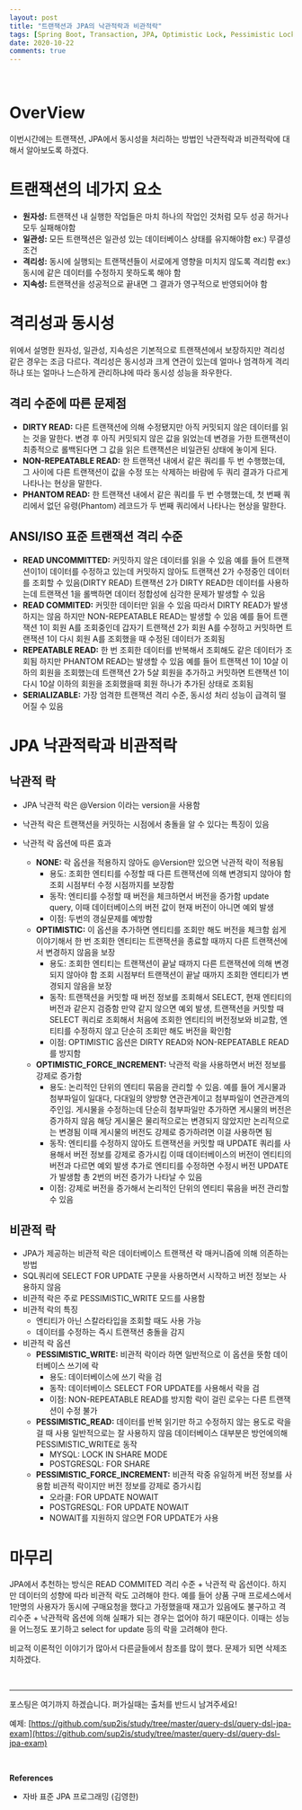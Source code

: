 ```yaml
---
layout: post
title: "트랜잭션과 JPA의 낙관적락과 비관적락"
tags: [Spring Boot, Transaction, JPA, Optimistic Lock, Pessimistic Lock]
date: 2020-10-22
comments: true
---
```




<br>

# OverView

이번시간에는 트랜잭션, JPA에서 동시성을 처리하는 방법인 낙관적락과 비관적락에 대해서 알아보도록 하겠다.

# 트랜잭션의 네가지 요소

- **원자성:** 트랜잭션 내 실행한 작업들은 마치 하나의 작업인 것처럼 모두 성공 하거나 모두 실패해야함
- **일관성:** 모든 트랜잭션은 일관성 있는 데이터베이스 상태를 유지해야함 ex:) 무결성 조건
- **격리성:** 동시에 실행되는 트랜잭션들이 서로에게 영향을 미치지 않도록 격리함 ex:) 동시에 같은 데이터를 수정하지 못하도록 해야 함
- **지속성:** 트랜잭션을 성공적으로 끝내면 그 결과가 영구적으로 반영되어야 함

# 격리성과 동시성

위에서 설명한 원자성, 일관성, 지속성은 기본적으로 트랜잭션에서 보장하지만 격리성 같은 경우는 조금 다르다. 격리성은 동시성과 크게 연관이 있는데 얼마나 엄격하게 격리하냐 또는 얼마나 느슨하게 관리하냐에 따라 동시성 성능을 좌우한다.



## 격리 수준에 따른 문제점

- **DIRTY READ:** 다른 트랜잭션에 의해 수정됐지만 아직 커밋되지 않은 데이터를 읽는 것을 말한다. 변경 후 아직 커밋되지 않은 값을 읽었는데 변경을 가한 트랜잭션이 최종적으로 롤백된다면 그 값을 읽은 트랜잭션은 비일관된 상태에 놓이게 된다.
- **NON-REPEATABLE READ:** 한 트랜잭션 내에서 같은 쿼리를 두 번 수행했는데, 그 사이에 다른 트랜잭션이 값을 수정 또는 삭제하는 바람에 두 쿼리 결과가 다르게 나타나는 현상을 말한다.
- **PHANTOM READ:** 한 트랜잭션 내에서 같은 쿼리를 두 번 수행했는데, 첫 번째 쿼리에서 없던 유령(Phantom) 레코드가 두 번째 쿼리에서 나타나는 현상을 말한다.



## ANSI/ISO 표준 트랜잭션 격리 수준

- **READ UNCOMMITTED:** 커밋하지 않은 데이터를 읽을 수 있음 예를 들어 트랜잭션이1이 데이터를 수정하고 있는데 커밋하지 않아도 트랜잭션 2가 수정중인 데이터를 조회할 수 있음(DIRTY READ) 트랜잭션 2가 DIRTY READ한 데이터를 사용하는데 트랜잭션 1을 롤백하면 데이터 정합성에 심각한 문제가 발생할 수 있음
- **READ COMMITED:** 커밋한 데이터만 읽을 수 있음 따라서 DIRTY READ가 발생하지는 않음 하지만 NON-REPEATABLE READ는 발생할 수 있음 예를 들어 트랜잭션 1이 회원 A를 조회중인데 갑자기 트랜잭션 2가 회원 A를 수정하고 커밋하면 트랜잭션 1이 다시 회원 A를 조회했을 때 수정된 데이터가 조회됨
- **REPEATABLE READ:** 한 번 조회한 데이터를 반복해서 조회해도 같은 데이터가 조회됨 하지만 PHANTOM READ는 발생할 수 있음 예를 들어 트랜잭션 1이 10살 이하의 회원을 조회했는데 트랜잭션 2가 5살 회원을 추가하고 커밋하면 트랜잭션 1이 다시 10살 이하의 회원을 조회했을때 회원 하나가 추가된 상태로 조회됨
- **SERIALIZABLE:** 가장 엄격한 트랜잭션 격리 수준, 동시성 처리 성능이 급격히 떨어질 수 있음

# JPA 낙관적락과 비관적락

## 낙관적 락

- JPA 낙관적 락은 @Version 이라는 version을 사용함
- 낙관적 락은 트랜잭션을 커밋하는 시점에서 충돌을 알 수 있다는 특징이 있음
- 낙관적 락 옵션에 따른 효과

  - **NONE:** 락 옵션을 적용하지 않아도 @Version만 있으면 낙관적 락이 적용됨
    - 용도: 조회한 엔티티를 수정할 때 다른 트랜잭션에 의해 변경되지 않아야 함 조회 시점부터 수정 시점까지를 보장함
    - 동작: 엔티티를 수정할 때 버전을 체크하면서 버전을 증가함 update query, 이때 데이터베이스의 버전 값이 현재 버전이 아니면 예외 발생
    - 이점: 두번의 갱실문제를 예방함
  - **OPTIMISTIC:** 이 옵션을 추가하면 엔티티를 조회만 해도 버전을 체크함 쉽게 이야기해서 한 번 조회한 엔티티는 트랜잭션을 종료할 때까지 다른 트랜잭션에서 변경하지 않음을 보장
    - 용도: 조회한 엔티티는 트랜잭션이 끝날 때까지 다른 트랜잭션에 의해 변경되지 않아야 함 조회 시점부터 트랜잭션이 끝날 때까지 조회한 엔티티가 변경되지 않음을 보장
    - 동작: 트랜잭션을 커밋할 때 버전 정보를 조회해서 SELECT, 현재 엔티티의 버전과 같은지 검증함 만약 같지 않으면 예외 발생, 트랜잭션을 커밋할 때 SELECT 쿼리로 조회해서 처음에 조회한 엔티티의 버전정보와 비교함, 엔티티를 수정하지 않고 단순히 조회만 해도 버전을 확인함
    - 이점: OPTIMISTIC 옵션은 DIRTY READ와 NON-REPEATABLE READ를 방지함
  - **OPTIMISTIC_FORCE_INCREMENT:** 낙관적 락을 사용하면서 버전 정보를 강제로 증가함
    - 용도: 논리적인 단위의 엔티티 묶음을 관리할 수 있음. 예를 들어 게시물과 첨부파일이 일대다, 다대일의 양방향 연관관계이고 첨부파일이 연관관계의 주인임. 게시물을 수정하는데 단순히 첨부파일만 추가하면 게시물의 버전은 증가하지 않음 해당 게시물은 물리적으로는 변경되지 않았지만 논리적으로는 변경됨 이때 게시물의 버전도 강제로 증가하려면 이걸 사용하면 됨
    - 동작: 엔티티를 수정하지 않아도 트랜잭션을 커밋할 때 UPDATE 쿼리를 사용해서 버전 정보를 강제로 증가시킴 이때 데이터베이스의 버전이 엔티티의 버전과 다르면 예외 발생 추가로 엔티티를 수정하면 수정시 버전 UPDATE 가 발생함 총 2번의 버전 증가가 나타날 수 있음 
    - 이점: 강제로 버전을 증가해서 논리적인 단위의 엔티티 묶음을 버전 관리할 수 있음

## 비관적 락

- JPA가 제공하는 비관적 락은 데이터베이스 트랜잭션 락 매커니즘에 의해 의존하는 방법
- SQL쿼리에 SELECT FOR UPDATE 구문을 사용하면서 시작하고 버전 정보는 사용하지 않음 
- 비관적 락은 주로 PESSIMISTIC_WRITE 모드를 사용함
- 비관적 락의 특징
  - 엔티티가 아닌 스칼라타입을 조회할 때도 사용 가능
  - 데이터를 수정하는 즉시 트랜잭션 충돌을 감지
- 비관적 락 옵션
  - **PESSIMISTIC_WRITE:** 비관적 락이라 하면 일반적으로 이 옵션을 뜻함 데이터베이스 쓰기에 락
    - 용도: 데이터베이스에 쓰기 락을 검
    - 동작: 데이터베이스 SELECT FOR UPDATE를 사용해서 락을 검
    - 이점: NON-REPEATABLE READ를 방지함 락이 걸린 로우는 다른 트랜잭션이 수정 불가
  - **PESSIMISTIC_READ:** 데이터를 반복 읽기만 하고 수정하지 않는 용도로 락을 걸 때 사용 일반적으로는 잘 사용하지 않음 데이터베이스 대부분은 방언에의해 PESSIMISTIC_WRITE로 동작
    - MYSQL: LOCK IN SHARE MODE
    - POSTGRESQL: FOR SHARE
  - **PESSIMISTIC_FORCE_INCREMENT:** 비관적 락중 유일하게 버전 정보를 사용함 비관적 락이지만 버전 정보를 강제로 증가시킴 
    - 오라클: FOR UPDATE NOWAIT
    - POSTGRESQL: FOR UPDATE NOWAIT
    - NOWAIT를 지원하지 않으면 FOR UPDATE가 사용



# 마무리

JPA에서 추천하는 방식은 READ COMMITED 격리 수준 + 낙관적 락 옵션이다. 하지만 데이터의 성향에 따라 비관적 락도 고려해야 한다. 예를 들어 상품 구매 프로세스에서 1만명의 사용자가 동시에 구매요청을 했다고 가정했을때 재고가 있음에도 불구하고 격리수준 + 낙관적락 옵션에 의해 실패가 되는 경우는 없어야 하기 때문이다. 이때는 성능을 어느정도 포기하고 select for update 등의 락을 고려해야 한다.

비교적 이론적인 이야기가 많아서 다른글들에서 참조를 많이 했다. 문제가 되면 삭제조치하겠다.

<br>

***

포스팅은 여기까지 하겠습니다. 퍼가실때는 출처를 반드시 남겨주세요!

예제: [https://github.com/sup2is/study/tree/master/query-dsl/query-dsl-jpa-exam](https://github.com/sup2is/study/tree/master/query-dsl/query-dsl-jpa-exam)

<br>

**References**

- 자바 표준 JPA 프로그래밍 (김영한)
